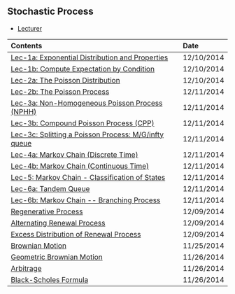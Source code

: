 ## Stochastic Process

- [Lecturer](http://mason.gmu.edu/~jshortle/)

|Contents| Date|
|:-------|:----|
|[Lec-1a: Exponential Distribution and Properties](http://hwang14.blogspot.com/2014/12/exponential-distribution-and-properties.html)| 12/10/2014|
|[Lec-1b: Compute Expectation by Condition](http://hwang14.blogspot.com/2014/12/computing-expectation-by-conditioning.html)| 12/10/2014|
|[Lec-2a: The Poisson Distribution](http://hwang14.blogspot.com/2014/12/the-poisson-process.html)| 12/10/2014|
|[Lec-2b: The Poisson Process](http://hwang14.blogspot.com/2014/12/the-poisson-process_10.html)| 12/11/2014|
|[Lec-3a: Non-Homogeneous Poisson Process (NPHH)](http://hwang14.blogspot.com/2014/12/poisson-process-generalizations-and.html)|12/11/2014|
|[Lec-3b: Compound Poisson Process (CPP) ](http://hwang14.blogspot.com/2014/12/compound-poisson-process-cpp.html)| 12/11/2014|
|[Lec-3c: Splitting a Poisson Process: M/G/infty queue ](http://hwang14.blogspot.com/2014/12/splitting-poisson-process-mginfty-queue.html)| 12/11/2014|
|[Lec-4a: Markov Chain (Discrete Time) ](http://hwang14.blogspot.com/2014/12/markov-chain-discrete-time.html)| 12/11/2014|
|[Lec-4b: Markov Chain (Continuous Time)](http://hwang14.blogspot.com/2014/12/markov-chain-continuous-time.html)| 12/11/2014|
|[Lec-5: Markov Chain - Classification of States](http://hwang14.blogspot.com/2014/12/markov-chain-classifications-of-states.html)| 12/11/2014|
|[Lec-6a: Tandem Queue](http://hwang14.blogspot.com/2014/12/markov-chain-branching-processes.html)| 12/11/2014|
|[Lec-6b: Markov Chain -- Branching Process](http://hwang14.blogspot.com/2014/12/markov-chain-branching-process.html)| 12/11/2014|
|[Regenerative Process](http://hwang14.blogspot.com/2014/12/renewal-process.html)| 12/09/2014|
|[Alternating Renewal Process](http://hwang14.blogspot.com/2014/12/alternating-renewal-process.html)| 12/09/2014|
|[Excess Distribution of Renewal Process](http://hwang14.blogspot.com/2014/12/excess-distribution-of-renewal-process.html)| 12/09/2014|
|[Brownian Motion](http://hwang14.blogspot.com/2014/11/stochastic-process-brownian-motion.html)| 11/25/2014|
|[Geometric Brownian Motion](http://hwang14.blogspot.com/2014/11/geometric-brownian-motion.html)| 11/26/2014 |
|[Arbitrage](http://hwang14.blogspot.com/2014/11/stochastic-process-arbitrage.html)| 11/26/2014|
|[Black-Scholes Formula](http://hwang14.blogspot.com/2014/11/stochastic-process-black-scholes-formula.html)| 11/26/2014|
